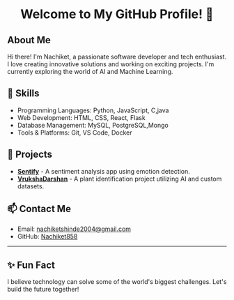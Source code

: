 <h1 align="center">Welcome to My GitHub Profile! 👋</h1>
<h2>About Me</h2>
<p>Hi there! I'm Nachiket, a passionate software developer and tech enthusiast. I love creating innovative solutions and working on exciting projects. I'm currently exploring the world of AI and Machine Learning.</p>

<h2>🌟 Skills</h2>
<ul>
  <li>Programming Languages: Python, JavaScript, C,java</li>
  <li>Web Development: HTML, CSS, React, Flask</li>
  <li>Database Management: MySQL, PostgreSQL,Mongo</li>
  <li>Tools & Platforms: Git, VS Code, Docker</li>
</ul>

<h2>🚀 Projects</h2>
<ul>
  <li>
    <b><a href="https://github.com/Nachiket858/Sentify">Sentify</a></b> - A sentiment analysis app using emotion detection.
  </li>
  <li>
    <b><a href="https://github.com/Nachiket858/VrukshaDarshan">VrukshaDarshan</a></b> - A plant identification project utilizing AI and custom datasets.
  </li>
</ul>

<h2>📫 Contact Me</h2>
<ul>
  <li>Email: <a href="nachiketshinde2004@gmail.com">nachiketshinde2004@gmail.com </a></li>
  <li>GitHub: <a href="https://github.com/Nachiket858">Nachiket858</a></li>
</ul>

<hr />



<h2>✨ Fun Fact</h2>
<p>I believe technology can solve some of the world's biggest challenges. Let's build the future together!</p>

